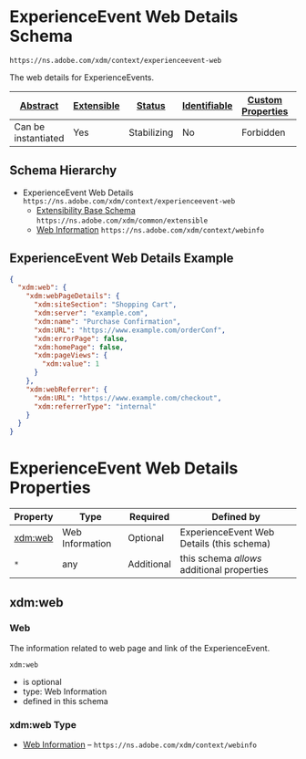 
# ExperienceEvent Web Details Schema

```
https://ns.adobe.com/xdm/context/experienceevent-web
```

The web details for ExperienceEvents.

| [Abstract](../../abstract.md) | [Extensible](../../extensions.md) | [Status](../../status.md) | [Identifiable](../../id.md) | [Custom Properties](../../extensions.md) | [Additional Properties](../../extensions.md) | Defined In |
|-------------------------------|-----------------------------------|---------------------------|-----------------------------|------------------------------------------|----------------------------------------------|------------|
| Can be instantiated | Yes | Stabilizing | No | Forbidden | Permitted | [context/experienceevent-web.schema.json](context/experienceevent-web.schema.json) |
## Schema Hierarchy

* ExperienceEvent Web Details `https://ns.adobe.com/xdm/context/experienceevent-web`
  * [Extensibility Base Schema](../common/extensible.schema.md) `https://ns.adobe.com/xdm/common/extensible`
  * [Web Information](webinfo.schema.md) `https://ns.adobe.com/xdm/context/webinfo`


## ExperienceEvent Web Details Example
```json
{
  "xdm:web": {
    "xdm:webPageDetails": {
      "xdm:siteSection": "Shopping Cart",
      "xdm:server": "example.com",
      "xdm:name": "Purchase Confirmation",
      "xdm:URL": "https://www.example.com/orderConf",
      "xdm:errorPage": false,
      "xdm:homePage": false,
      "xdm:pageViews": {
        "xdm:value": 1
      }
    },
    "xdm:webReferrer": {
      "xdm:URL": "https://www.example.com/checkout",
      "xdm:referrerType": "internal"
    }
  }
}
```

# ExperienceEvent Web Details Properties

| Property | Type | Required | Defined by |
|----------|------|----------|------------|
| [xdm:web](#xdmweb) | Web Information | Optional | ExperienceEvent Web Details (this schema) |
| `*` | any | Additional | this schema *allows* additional properties |

## xdm:web
### Web

The information related to web page and link of the ExperienceEvent.

`xdm:web`
* is optional
* type: Web Information
* defined in this schema

### xdm:web Type


* [Web Information](webinfo.schema.md) – `https://ns.adobe.com/xdm/context/webinfo`




